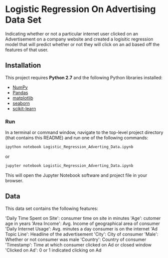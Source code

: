 # Logistic Regression On Advertising Data Set

 Indicating whether or not a particular internet user clicked on an Advertisement on a company website and created a logisitic regression model that will predict whether or not they will click on an ad based off the features of that user.


## Installation

This project requires **Python 2.7** and the following Python libraries installed:

- [NumPy](http://www.numpy.org/)
- [Pandas](http://pandas.pydata.org)
- [matplotlib](http://matplotlib.org/)
- [seaborn](https://seaborn.pydata.org/)
- [scikit-learn](http://scikit-learn.org/stable/)


### Run

In a terminal or command window, navigate to the top-level project directory (that contains this README) and run one of the following commands:

```bash
ipython notebook Logistic_Regression_Adverting_Data.ipynb
```  
or
```bash
jupyter notebook Logistic_Regression_Adverting_Data.ipynb
```

This will open the Jupyter Notebook software and project file in your browser.



## Data

This data set contains the following features:

'Daily Time Spent on Site': consumer time on site in minutes
'Age': cutomer age in years
'Area Income': Avg. Income of geographical area of consumer
'Daily Internet Usage': Avg. minutes a day consumer is on the internet
'Ad Topic Line': Headline of the advertisement
'City': City of consumer
'Male': Whether or not consumer was male
'Country': Country of consumer
'Timestamp': Time at which consumer clicked on Ad or closed window
'Clicked on Ad': 0 or 1 indicated clicking on Ad



